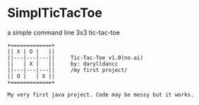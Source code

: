# SimplTicTacToe
a simple command line 3x3 tic-tac-toe

    +=============+
    || X | O |   ||
    ||---|---|---||     Tic-Tac-Toe v1.0(no-ai)
    ||   | X |   ||     by: darylldancc
    ||---|---|---||     /my first project/
    || O |   | X ||
    +=============+
    
    My very first java project. Code may be messy but it works.
